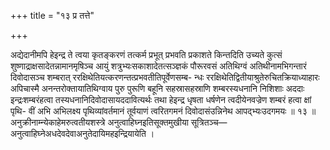 +++
title = "१३ प्र तत्ते"

+++

अद्येदानीमपि हेइन्द्र ते त्वया कृतङ्करणं तत्कर्म प्रभूत् प्रभवति प्रकाशते किन्तदिति उच्यते कुत्सं शुष्णाद्राक्षसादेतन्नामानमृषिञ्च आयुं शत्रुभ्यःसकाशादेतत्सञ्ज्ञकं पौरूरवसं अतिथिग्वं अतिथीनामभिगन्तारं दिवोदासञ्च शम्बरात् ररक्षिथेतियत्करणन्तत्प्रभवतीतिपूर्वेणसम्ब- न्धः ररक्षिथेतिद्वितीयाश्रुतेरुचितक्रियाध्याहारः अपिचास्मै अनन्तरोक्तायातिथिग्वाय पुरु पुरूणि बहूनि सहस्रासहस्राणि शम्बरस्यधनानि निशिशाः अददाः इन्द्रःशम्बरंहत्वा तस्यधनानिदिवोदासायददावित्यर्थः तथा हेइन्द्र धृषता धर्षणेन त्वदीयेनवज्रेण शम्बरं हत्वा क्षां पृथि- वीं अभि अभिलक्ष्य पृथिव्यांवर्तमानं तूर्वयाणं त्वरितगमनं दिवोदासंउन्निनेथ आपद्भ्यःउदगमयः ॥ १३ ॥ अनुक्रीनाम्न्येकाहेमरुत्वतीयशस्त्रे अनुत्वाहिघ्नइतिसूक्तमुखीया सूत्रितञ्च—अनुत्वाहिघ्नेअधदेवदेवाअनुतेदायिमहइन्द्रियायेति ।